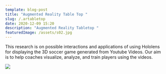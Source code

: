 ```yaml
---
template: blog-post
title: "Augmented Reality Table Top "
slug: /.artabletop
date: 2020-12-09 15:20
description: "Augmented Reality Tabletop "
featuredImage: /assets/s02.jpg
---
```

This research is on possible interactions and applications of using Hololens for displaying the 3D soccer game generated from Youtube Videos. Our aim is to help coaches visualize, analyze, and train players using the videos.

![](/assets/soccer-on-your-tabletop-1200x689.png)